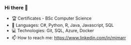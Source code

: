 ### Hi there 👋

- 🏆 Certificates - BSc Computer Science
- 💬 Languages: C#, Python, R, Java, Javascript, SQL
- 💻 Technologies: Git, SQL, Azure, Docker
- 📫 How to reach me: https://www.linkedin.com/in/mjmarr
